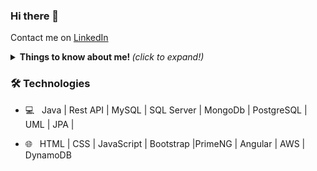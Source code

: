 ### Hi there 👋

Contact me on [LinkedIn](https://www.linkedin.com/in/felippe-alacoque/)

<details>
  <summary> <b> Things to know about me! </b> <i>(click to expand!)</i> </summary>
  
  <br>
  
  [![Felippe Alacoque´s Stats](https://github-readme-stats.vercel.app/api?username=felippealacoque&show_icons=true&title_color=fff&icon_color=79ff97&text_color=9f9f9f&bg_color=151515)](https://github.com/anuraghazra/github-readme-stats)

### - I'm currently...

- Improving my knowledge in: Rest API | Spring Security OAuth 2.
- Learning Docker.
- Adding non-relational databases to my skill set (MongoDB).

---

</details>

<h3>🛠 Technologies</h3>

- 💻 &nbsp; Java | Rest API | MySQL | SQL Server | MongoDb  | PostgreSQL | UML | JPA |

- 🌐 &nbsp; HTML | CSS | JavaScript | Bootstrap |PrimeNG | Angular | AWS | DynamoDB

<!--
**FelippeAlacoque/felippealacoque** is a ✨ _special_ ✨ repository because its `README.md` (this file) appears on your GitHub profile.

Here are some ideas to get you started:


- 🔭 I’m currently working on ...
- 🌱 I’m currently learning ...
- 👯 I’m looking to collaborate on ...
- 🤔 I’m looking for help with ...
- 💬 Ask me about ...
- 📫 How to reach me: ...
- 😄 Pronouns: ...
- ⚡ Fun fact: ...
-->

